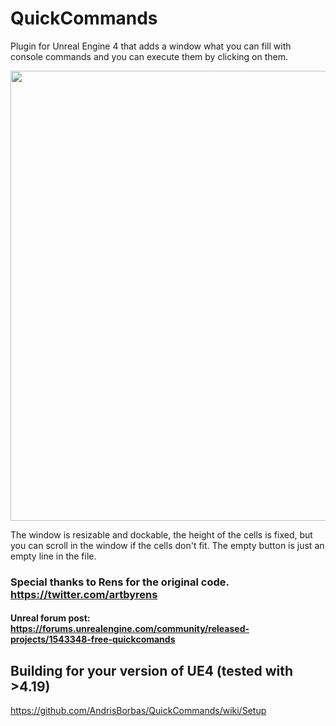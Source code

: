 # QuickCommands
Plugin for Unreal Engine 4 that adds a window what you can fill with console commands and you can execute them by clicking on them.

<img src="https://github.com/AndrisBorbas/QuickCommands/blob/master/Resources/quickcommands.gif?raw=true" width="720" />

The window is resizable and dockable, the height of the cells is fixed, but you can scroll in the window if the cells don't fit.
The empty button is just an empty line in the file.

### Special thanks to Rens for the original code. https://twitter.com/artbyrens

#### Unreal forum post: https://forums.unrealengine.com/community/released-projects/1543348-free-quickcomands

## Building for your version of UE4 (tested with >4.19)

https://github.com/AndrisBorbas/QuickCommands/wiki/Setup
